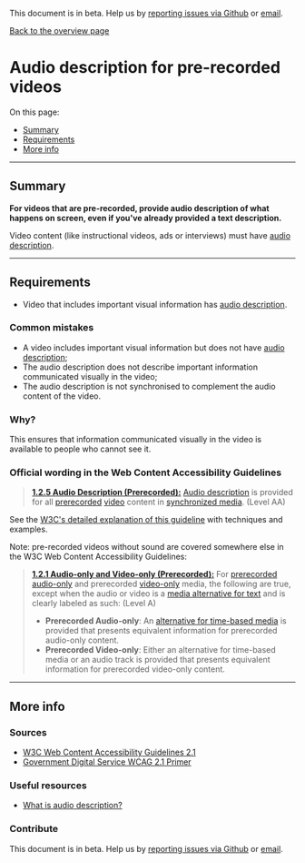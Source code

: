 This document is in beta. Help us by [reporting issues via Github](https://github.com/jfhector/accessibility-guidelines) or [email](mailto:jeanfrancois.hector@googlemail.com).

[Back to the overview page](./../index.html)

# Audio description for pre-recorded videos

On this page:

- [Summary](#summary)
- [Requirements](#requirements)
- [More info](#more-info)

---

## Summary

**For videos that are pre-recorded, provide audio description of what happens on screen, even if you've already provided a text description.**

Video content (like instructional videos, ads or interviews) must have [audio description](https://www.w3.org/TR/UNDERSTANDING-WCAG20/media-equiv-audio-desc.html#audiodescdef).

---

## Requirements

- Video that includes important visual information has [audio description](https://www.w3.org/TR/UNDERSTANDING-WCAG20/media-equiv-audio-desc.html#audiodescdef).

### Common mistakes

- A video includes important visual information but does not have [audio description](https://www.w3.org/TR/UNDERSTANDING-WCAG20/media-equiv-audio-desc.html#audiodescdef);
- The audio description does not describe important information communicated visually in the video;
- The audio description is not synchronised to complement the audio content of the video.

### Why?

This ensures that information communicated visually in the video is available to people who cannot see it.

### Official wording in the Web Content Accessibility Guidelines

> [**1.2.5 Audio Description (Prerecorded):**](https://www.w3.org/TR/UNDERSTANDING-WCAG20/media-equiv-audio-desc-only.html) [Audio description](https://www.w3.org/TR/UNDERSTANDING-WCAG20/media-equiv-audio-desc-only.html#audiodescdef) is provided for all [prerecorded](https://www.w3.org/TR/UNDERSTANDING-WCAG20/media-equiv-audio-desc-only.html#prerecordeddef) [video](https://www.w3.org/TR/UNDERSTANDING-WCAG20/media-equiv-audio-desc-only.html#videodef) content in [synchronized media](https://www.w3.org/TR/UNDERSTANDING-WCAG20/media-equiv-audio-desc-only.html#synchronizedmediadef). (Level AA)

See the [W3C's detailed explanation of this guideline](https://www.w3.org/TR/UNDERSTANDING-WCAG20/media-equiv-audio-desc-only.html) with techniques and examples.

Note: pre-recorded videos without sound are covered somewhere else in the W3C Web Content Accessibility Guidelines:

> [**1.2.1 Audio-only and Video-only (Prerecorded):**](https://www.w3.org/TR/UNDERSTANDING-WCAG20/content-structure-separation-programmatic.html) For [prerecorded](https://www.w3.org/TR/UNDERSTANDING-WCAG20/media-equiv-av-only-alt.html#prerecordeddef) [audio-only](https://www.w3.org/TR/UNDERSTANDING-WCAG20/media-equiv-av-only-alt.html#audio-onlydef) and prerecorded [video-only](https://www.w3.org/TR/UNDERSTANDING-WCAG20/media-equiv-av-only-alt.html#video-onlydef) media, the following are true, except when the audio or video is a [media alternative for text](https://www.w3.org/TR/UNDERSTANDING-WCAG20/media-equiv-av-only-alt.html#multimedia-alt-textdef) and is clearly labeled as such: (Level A)
>
> - **Prerecorded Audio-only**: An [alternative for time-based media](https://www.w3.org/TR/UNDERSTANDING-WCAG20/media-equiv-av-only-alt.html#alt-time-based-mediadef) is provided that presents equivalent information for prerecorded audio-only content.
> - **Prerecorded Video-only**: Either an alternative for time-based media or an audio track is provided that presents equivalent information for prerecorded video-only content.

---

## More info

### Sources

- [W3C Web Content Accessibility Guidelines 2.1](https://www.w3.org/TR/WCAG21/)
- [Government Digital Service WCAG 2.1 Primer](https://alphagov.github.io/wcag-primer/)

### Useful resources

- [What is audio description?](https://www.nomensa.com/blog/2010/what-is-audio-description)

### Contribute

This document is in beta. Help us by [reporting issues via Github](https://github.com/jfhector/accessibility-guidelines) or [email](mailto:jeanfrancois.hector@googlemail.com).
